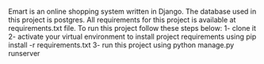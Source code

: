 Emart is an online shopping system written in Django. The database used in this project is postgres.
All requirements for this project is available at requirements.txt file.
To run this project follow these steps below:
1- clone it 
2- activate your virtual environment to install project requirements using pip install -r requirements.txt
3- run this project using python manage.py runserver
